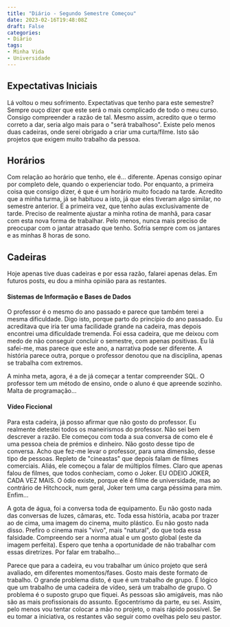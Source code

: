 ```yaml
---
title: "Diário - Segundo Semestre Começou"
date: 2023-02-16T19:48:08Z
draft: False
categories:
- Diário
tags:
- Minha Vida
- Universidade
---
```


## Expectativas Iniciais

Lá voltou o meu sofrimento. Expectativas que tenho para este semestre? Sempre ouço dizer que este será o mais complicado de todo o meu curso. Consigo compreender a razão de tal. Mesmo assim, acredito que o termo correto a dar, seria algo mais para o "será trabalhoso". Existe pelo menos duas cadeiras, onde serei obrigado a criar uma curta/filme. Isto são projetos que exigem muito trabalho da pessoa. 

## Horários

Com relação ao horário que tenho, ele é... diferente. Apenas consigo opinar por completo dele, quando o experienciar todo. Por enquanto, a primeira coisa que consigo dizer, é que é um horário muito focado na tarde. Acredito que a minha turma, já se habituou a isto, já que eles tiveram algo similar, no semestre anterior. É a primeira vez, que tenho aulas exclusivamente de tarde. Preciso de realmente ajustar a minha rotina de manhã, para casar com esta nova forma de trabalhar. Pelo menos, nunca mais preciso de preocupar com o jantar atrasado que tenho. Sofria sempre com os jantares e as minhas 8 horas de sono. 

## Cadeiras

Hoje apenas tive duas cadeiras e por essa razão, falarei apenas delas. Em futuros posts, eu dou a minha opinião para as restantes.

#### Sistemas de Informação e Bases de Dados

O professor é o mesmo do ano passado e parece que também terei a mesma dificuldade. Digo isto, porque parto do princípio do ano passado. Eu acreditava que iria ter uma facilidade grande na cadeira, mas depois encontrei uma dificuldade tremenda. Foi essa cadeira, que me deixou com medo de não conseguir concluir o semestre, com apenas positivas. Eu lá safei-me, mas parece que este ano, a narrativa pode ser diferente. A história parece outra, porque o professor denotou que na disciplina, apenas se trabalha com extremos. 

A minha meta, agora, é a de já começar a tentar compreender SQL. O professor tem um método de ensino, onde o aluno é que apreende sozinho. Malta de programação…  

#### Vídeo Ficcional

Para esta cadeira, já posso afirmar que não gosto do professor. Eu realmente detestei todos os maneirismos do professor. Não sei bem descrever a razão. Ele começou com toda a sua conversa de como ele é uma pessoa cheia de prémios e dinheiro. Não gosto desse tipo de conversa. Acho que fez-me levar o professor, para uma dimensão, desse tipo de pessoas. Repleto de "cineastas" que depois falam de filmes comerciais. Aliás, ele começou a falar de múltiplos filmes. Claro que apenas falou de filmes, que todos conheciam, como o Joker. EU ODEIO JOKER, CADA VEZ MAIS. O ódio existe, porque ele é filme de universidade, mas ao contrário de Hitchcock, num geral, Joker tem uma carga péssima para mim. Enfim...

A gota de água, foi a conversa toda de equipamento. Eu não gosto nada das conversas de luzes, câmaras, etc. Toda essa história, acaba por trazer ao de cima, uma imagem do cinema, muito plástico. Eu não gosto nada disso. Prefiro o cinema mais "vivo", mais "natural", do que toda essa falsidade. Compreendo ser a norma atual e um gosto global (este da imagem perfeita). Espero que tenha a oportunidade de não trabalhar com essas diretrizes. Por falar em trabalho...

Parece que para a cadeira, eu vou trabalhar um único projeto que será avaliado, em diferentes momentos/fases. Gosto mais deste formato de trabalho. O grande problema disto, é que é um trabalho de grupo. É lógico que um trabalho de uma cadeira de vídeo, será um trabalho de grupo. O problema é o suposto grupo que fiquei. As pessoas são amigáveis, mas não são as mais profissionais do assunto. Egocentrismo da parte, eu sei. Assim, pelo menos vou tentar colocar a mão no projeto, o mais rápido possível. Se eu tomar a iniciativa, os restantes vão seguir como ovelhas pelo seu pastor.
